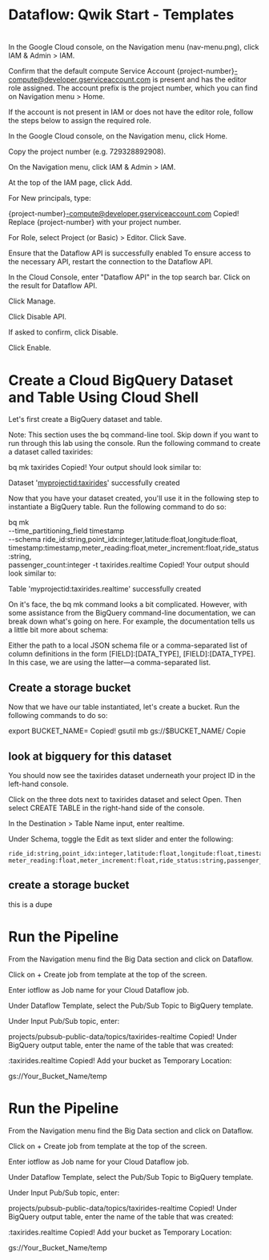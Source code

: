 # Dataflow: Qwik Start - Templates

# 

In the Google Cloud console, on the Navigation menu (nav-menu.png), click IAM & Admin > IAM.

Confirm that the default compute Service Account {project-number}-compute@developer.gserviceaccount.com is present and has the editor role assigned. The account prefix is the project number, which you can find on Navigation menu > Home.

If the account is not present in IAM or does not have the editor role, follow the steps below to assign the required role.

In the Google Cloud console, on the Navigation menu, click Home.

Copy the project number (e.g. 729328892908).

On the Navigation menu, click IAM & Admin > IAM.

At the top of the IAM page, click Add.

For New principals, type:

{project-number}-compute@developer.gserviceaccount.com
Copied!
Replace {project-number} with your project number.

For Role, select Project (or Basic) > Editor. Click Save.

Ensure that the Dataflow API is successfully enabled
To ensure access to the necessary API, restart the connection to the Dataflow API.

In the Cloud Console, enter "Dataflow API" in the top search bar. Click on the result for Dataflow API.

Click Manage.

Click Disable API.

If asked to confirm, click Disable.

Click Enable.

# Create a Cloud BigQuery Dataset and Table Using Cloud Shell
Let's first create a BigQuery dataset and table.

Note: This section uses the bq command-line tool. Skip down if you want to run through this lab using the console.
Run the following command to create a dataset called taxirides:

bq mk taxirides
Copied!
Your output should look similar to:

Dataset '<myprojectid:taxirides>' successfully created

Now that you have your dataset created, you'll use it in the following step to instantiate a BigQuery table. Run the following command to do so:

bq mk \
--time_partitioning_field timestamp \
--schema ride_id:string,point_idx:integer,latitude:float,longitude:float,\
timestamp:timestamp,meter_reading:float,meter_increment:float,ride_status:string,\
passenger_count:integer -t taxirides.realtime
Copied!
Your output should look similar to:

Table 'myprojectid:taxirides.realtime' successfully created

On it's face, the bq mk command looks a bit complicated. However, with some assistance from the BigQuery command-line documentation, we can break down what's going on here. For example, the documentation tells us a little bit more about schema:

Either the path to a local JSON schema file or a comma-separated list of column definitions in the form [FIELD]:[DATA_TYPE], [FIELD]:[DATA_TYPE].
In this case, we are using the latter—a comma-separated list.

## Create a storage bucket
Now that we have our table instantiated, let's create a bucket. Run the following commands to do so:

export BUCKET_NAME=<your-unique-name>
Copied!
gsutil mb gs://$BUCKET_NAME/
Copie

## look at bigquery for this dataset
You should now see the taxirides dataset underneath your project ID in the left-hand console.

Click on the three dots next to taxirides dataset and select Open. Then select CREATE TABLE in the right-hand side of the console.

In the Destination > Table Name input, enter realtime.

Under Schema, toggle the Edit as text slider and enter the following:

```
ride_id:string,point_idx:integer,latitude:float,longitude:float,timestamp:timestamp,
meter_reading:float,meter_increment:float,ride_status:string,passenger_count:integer
```


## create a storage bucket

this is a dupe

# Run the Pipeline
From the Navigation menu find the Big Data section and click on Dataflow.

Click on + Create job from template at the top of the screen.

Enter iotflow as Job name for your Cloud Dataflow job.

Under Dataflow Template, select the Pub/Sub Topic to BigQuery template.

Under Input Pub/Sub topic, enter:

projects/pubsub-public-data/topics/taxirides-realtime
Copied!
Under BigQuery output table, enter the name of the table that was created:

<myprojectid>:taxirides.realtime
Copied!
Add your bucket as Temporary Location:

gs://Your_Bucket_Name/temp

# Run the Pipeline
From the Navigation menu find the Big Data section and click on Dataflow.

Click on + Create job from template at the top of the screen.

Enter iotflow as Job name for your Cloud Dataflow job.

Under Dataflow Template, select the Pub/Sub Topic to BigQuery template.

Under Input Pub/Sub topic, enter:

projects/pubsub-public-data/topics/taxirides-realtime
Copied!
Under BigQuery output table, enter the name of the table that was created:

<myprojectid>:taxirides.realtime
Copied!
Add your bucket as Temporary Location:

gs://Your_Bucket_Name/temp


